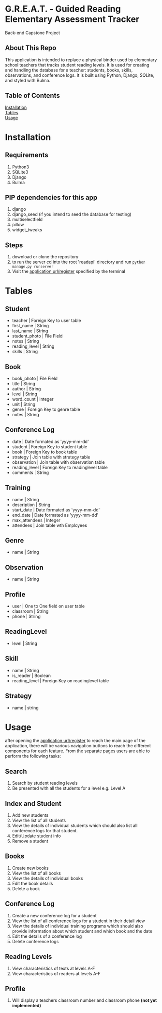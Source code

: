 # G.R.E.A.T. - Guided Reading Elementary Assessment Tracker
Back-end Capstone Project

## About This Repo

This application is intended to replace a physical binder used by elementary school teachers that tracks student reading levels. It is used for creating and handling the database for a teacher: students, books, skills, observations, and conference logs. It is built using Python, Django, SQLite, and styled with Bulma.

## Table of Contents

[Installation](#installation)  
[Tables](#tables)  
[Usage](#usage)  


# Installation

## Requirements
1. Python3
1. SQLite3
1. Django
1. Bulma

## PIP dependencies for this app
1. django
1. django_seed (if you intend to seed the database for testing)
1. multiselectfield
1. pillow
1. widget_tweaks

## Steps
1. download or clone the repository
1. to run the server cd into the root 'readapi' directory and run `python manage.py runserver`
1. Visit the [application url/register](http://127.0.0.1:8000/register "Default Django local URL") specified by the terminal

# Tables

## Student
* teacher | Foreign Key to user table
* first_name | String
* last_name | String
* student_photo | File Field
* notes | String
* reading_level | String
* skills | String

## Book
* book_photo | File Field
* title | String
* author | String
* level | String
* word_count | Integer
* unit | String
* genre | Foreign Key to genre table
* notes | String

## Conference Log
* date | Date formated as 'yyyy-mm-dd'
* student | Foreign Key to student table
* book | Foreign Key to book table
* strategy | Join table with strategy table
* observation | Join table with observation table
* reading_level | Foreign Key to readinglevel table
* comments | String

## Training
* name | String
* description | String
* start_date | Date formated as 'yyyy-mm-dd'
* end_date | Date formated as 'yyyy-mm-dd'
* max_attendees | Integer
* attendees | Join table wth Employees

## Genre
* name | String

## Observation
* name | String

## Profile
* user | One to One field on user table
* classroom | String
* phone | String

## ReadingLevel
* level | String

## Skill
* name | String
* is_reader | Boolean
* reading_level | Foreign Key on readinglevel table

## Strategy
* name | string


# Usage
after opening the [application url/register](http://127.0.0.1:8000/register "Default Django local URL") to reach the main page of the application, there will be various navigation buttons to reach the different components for each feature. From the separate pages users are able to perform the following tasks:

## Search
1. Search by student reading levels
1. Be presented with all the students for a level e.g. Level A

## Index and Student
1. Add new students
1. View the list of all students
1. View the details of individual students which should also list all conference logs for that student.
1. Edit/Update student info
1. Remove a student

## Books
1. Create new books
1. View the list of all books
1. View the details of individual books
1. Edit the book details
1. Delete a book

## Conference Log
1. Create a new conference log for a student
1. View the list of all conference logs for a student in their detail view
1. View the details of individual training programs which should also provide information about which student and which book and the date
1. Edit the details of a conference log
1. Delete conference logs

## Reading Levels
1. View characteristics of texts at levels A-F
1. View characteristics of readers at levels A-F

## Profile
1. Will display a teachers classroom number and classroom phone **(not yet implemented)**
